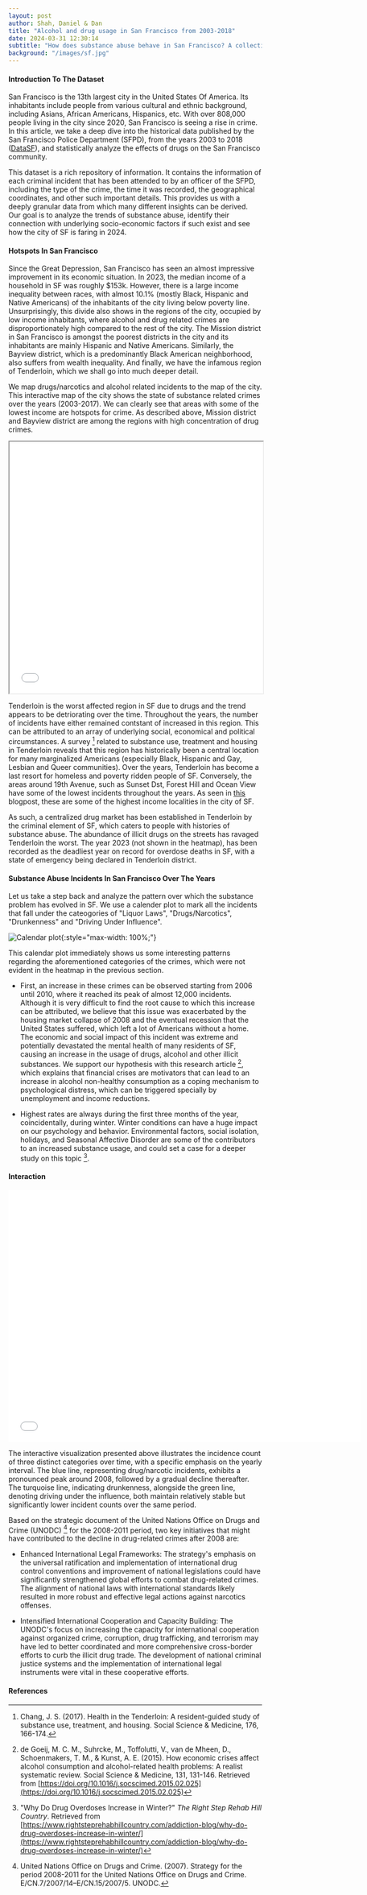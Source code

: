 ```yaml
---
layout: post
author: Shah, Daniel & Dan
title: "Alcohol and drug usage in San Francisco from 2003-2018"
date: 2024-03-31 12:30:14
subtitle: "How does substance abuse behave in San Francisco? A collection of insights and visualizations on the city's alcohol and drug usage. "
background: "/images/sf.jpg"
---
```


#### Introduction To The Dataset

San Francisco is the 13th largest city in the United States Of America. Its inhabitants include people from various cultural and ethnic background, including Asians, African Americans, Hispanics, etc. With over 808,000 people living in the city since 2020, San Francisco is seeing a rise in crime. In this article, we take a deep dive into the historical data published by the San Francisco Police Department (SFPD), from the years 2003 to 2018 ([DataSF](https://data.sfgov.org/Public-Safety/Police-Department-Incident-Reports-Historical-2003/tmnf-yvry/about_data)), and statistically analyze the effects of drugs on the San Francisco community.

This dataset is a rich repository of information. It contains the information of each criminal incident that has been attended to by an officer of the SFPD, including the type of the crime, the time it was recorded, the geographical coordinates, and other such important details. This provides us with a deeply granular data from which many different insights can be derived. Our goal is to analyze the trends of substance abuse, identify their connection with underlying socio-economic factors if such exist and see how the city of SF is faring in 2024.

#### Hotspots In San Francisco

Since the Great Depression, San Francisco has seen an almost impressive improvement in its economic situation. In 2023, the median income of a household in SF was roughly $153k. However, there is a large income inequality between races, with almost 10.1% (mostly Black, Hispanic and Native Americans) of the inhabitants of the city living below poverty line. Unsurprisingly, this divide also shows in the regions of the city, occupied by low income inhabitants, where alcohol and drug related crimes are disproportionately high compared to the rest of the city. The Mission district in San Francisco is amongst the poorest districts in the city and its inhabitants are mainly Hispanic and Native Americans. Similarly, the Bayview district, which is a predominantly Black American neighborhood, also suffers from wealth inequality. And finally, we have the infamous region of Tenderloin, which we shall go into much deeper detail.

We map drugs/narcotics and alcohol related incidents to the map of the city. This interactive map of the city shows the state of substance related crimes over the years (2003-2017). We can clearly see that areas with some of the lowest income are hotspots for crime. As described above, Mission district and Bayview district are among the regions with high concentration of drug crimes.

<iframe src="/time_heatmap.html" height="500" width="100%"></iframe>

Tenderloin is the worst affected region in SF due to drugs and the trend appears to be detriorating over the time. Throughout the years, the number of incidents have either remained contstant of increased in this region. This can be attributed to an array of underlying social, economical and political circumstances. A survey [^survey] related to substance use, treatment and housing in Tenderloin reveals that this region has historically been a central location for many marginalized Americans (especially Black, Hispanic and Gay, Lesbian and Queer communities). Over the years, Tenderloin has become a last resort for homeless and poverty ridden people of SF. Conversely, the areas around 19th Avenue, such as Sunset Dst, Forest Hill and Ocean View have some of the lowest incidents throughout the years. As seen in [this](https://sf.curbed.com/2016/12/9/13899936/income-inequality-map-san-francisco) blogpost, these are some of the highest income localities in the city of SF.

As such, a centralized drug market has been established in Tenderloin by the criminal element of SF, which caters to people with histories of substance abuse. The abundance of illicit drugs on the streets has ravaged Tenderloin the worst. The year 2023 (not shown in the heatmap), has been recorded as the deadliest year on record for overdose deaths in SF, with a state of emergency being declared in Tenderloin district.

#### Substance Abuse Incidents In San Francisco Over The Years

Let us take a step back and analyze the pattern over which the substance problem has evolved in SF. We use a calender plot to mark all the incidents that fall under the cateogories of "Liquor Laws", "Drugs/Narcotics", "Drunkenness" and "Driving Under Influence".

![Calendar plot](/images/crimes_calendar.png){:style="max-width: 100%;"}

This calendar plot immediately shows us some interesting patterns regarding the aforementioned categories of the crimes, which were not evident in the heatmap in the previous section.

- First, an increase in these crimes can be observed starting from 2006 until 2010, where it reached its peak of almost 12,000 incidents. Although it is very difficult to find the root cause to which this increase can be attributed, we believe that this issue was exacerbated by the housing market collapse of 2008 and the eventual recession that the United States suffered, which left a lot of Americans without a home. The economic and social impact of this incident was extreme and potentially devastated the mental health of many residents of SF, causing an increase in the usage of drugs, alcohol and other illicit substances. We support our hypothesis with this research article [^Crisis], which explains that financial crises are motivators that can lead to an increase in alcohol non-healthy consumption as a coping mechanism to psychological distress, which can be triggered specially by unemployment and income reductions.

- Highest rates are always during the first three months of the year, coincidentally, during winter. Winter conditions can have a huge impact on our psychology and behavior. Environmental factors, social isolation, holidays, and Seasonal Affective Disorder are some of the contributors to an increased substance usage, and could set a case for a deeper study on this topic [^Winter].

#### Interaction

<iframe src="/Bokeh.html" height="500" width="700" style="border:none;"></iframe>

The interactive visualization presented above illustrates the incidence count of three distinct categories over time, with a specific emphasis on the yearly interval. The blue line, representing drug/narcotic incidents, exhibits a pronounced peak around 2008, followed by a gradual decline thereafter. The turquoise line, indicating drunkenness, alongside the green line, denoting driving under the influence, both maintain relatively stable but significantly lower incident counts over the same period.

Based on the strategic document of the United Nations Office on Drugs and Crime (UNODC) [^UNODC] for the 2008-2011 period, two key initiatives that might have contributed to the decline in drug-related crimes after 2008 are:

- Enhanced International Legal Frameworks: The strategy's emphasis on the universal ratification and implementation of international drug control conventions and improvement of national legislations could have significantly strengthened global efforts to combat drug-related crimes. The alignment of national laws with international standards likely resulted in more robust and effective legal actions against narcotics offenses.

- Intensified International Cooperation and Capacity Building: The UNODC's focus on increasing the capacity for international cooperation against organized crime, corruption, drug trafficking, and terrorism may have led to better coordinated and more comprehensive cross-border efforts to curb the illicit drug trade. The development of national criminal justice systems and the implementation of international legal instruments were vital in these cooperative efforts.

#### References

[^survey]: Chang, J. S. (2017). Health in the Tenderloin: A resident-guided study of substance use, treatment, and housing. Social Science & Medicine, 176, 166-174.
[^Crisis]: de Goeij, M. C. M., Suhrcke, M., Toffolutti, V., van de Mheen, D., Schoenmakers, T. M., & Kunst, A. E. (2015). How economic crises affect alcohol consumption and alcohol-related health problems: A realist systematic review. Social Science & Medicine, 131, 131-146. Retrieved from [https://doi.org/10.1016/j.socscimed.2015.02.025](https://doi.org/10.1016/j.socscimed.2015.02.025)
[^Winter]: "Why Do Drug Overdoses Increase in Winter?" _The Right Step Rehab Hill Country_. Retrieved from [https://www.rightsteprehabhillcountry.com/addiction-blog/why-do-drug-overdoses-increase-in-winter/](https://www.rightsteprehabhillcountry.com/addiction-blog/why-do-drug-overdoses-increase-in-winter/)
[^UNODC]: United Nations Office on Drugs and Crime. (2007). Strategy for the period 2008-2011 for the United Nations Office on Drugs and Crime. E/CN.7/2007/14–E/CN.15/2007/5. UNODC.
